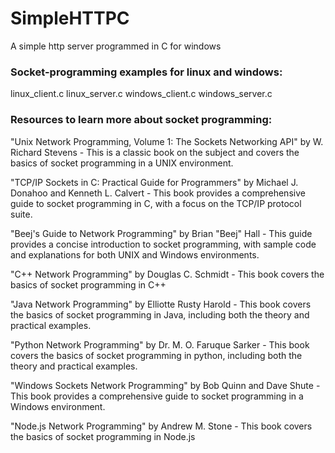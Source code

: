 # SimpleHTTPC
A simple http server programmed in C for windows

### Socket-programming examples for linux and windows:
linux_client.c
linux_server.c
windows_client.c
windows_server.c

### Resources to learn more about socket programming:

"Unix Network Programming, Volume 1: The Sockets Networking API" by W. Richard Stevens - This is a classic book on the subject and covers the basics of socket programming in a UNIX environment.

"TCP/IP Sockets in C: Practical Guide for Programmers" by Michael J. Donahoo and Kenneth L. Calvert - This book provides a comprehensive guide to socket programming in C, with a focus on the TCP/IP protocol suite.

"Beej's Guide to Network Programming" by Brian "Beej" Hall - This guide provides a concise introduction to socket programming, with sample code and explanations for both UNIX and Windows environments.

"C++ Network Programming" by Douglas C. Schmidt - This book covers the basics of socket programming in C++

"Java Network Programming" by Elliotte Rusty Harold - This book covers the basics of socket programming in Java, including both the theory and practical examples.

"Python Network Programming" by Dr. M. O. Faruque Sarker - This book covers the basics of socket programming in python, including both the theory and practical examples.

"Windows Sockets Network Programming" by Bob Quinn and Dave Shute - This book provides a comprehensive guide to socket programming in a Windows environment.

"Node.js Network Programming" by Andrew M. Stone - This book covers the basics of socket programming in Node.js



